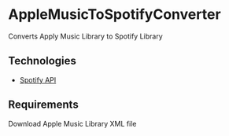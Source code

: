 # AppleMusicToSpotifyConverter
Converts Apply Music Library to Spotify Library

## Technologies
  - [Spotify API](https://developer.spotify.com/documentation/web-api/)

## Requirements
   Download Apple Music Library XML file 
 

